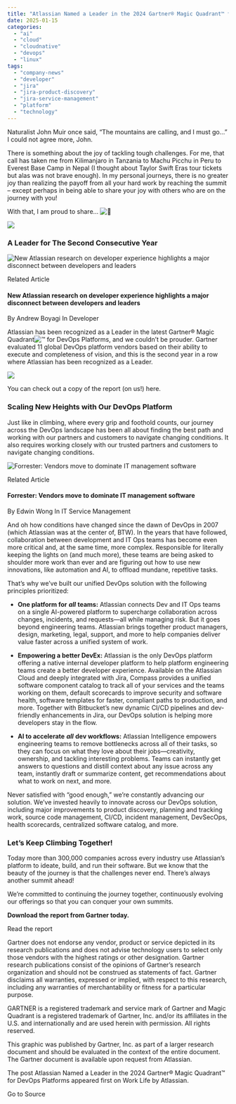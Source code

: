 ```yaml
---
title: "Atlassian Named a Leader in the 2024 Gartner® Magic Quadrant™ for DevOps Platforms"
date: 2025-01-15
categories: 
  - "ai"
  - "cloud"
  - "cloudnative"
  - "devops"
  - "linux"
tags: 
  - "company-news"
  - "developer"
  - "jira"
  - "jira-product-discovery"
  - "jira-service-management"
  - "platform"
  - "technology"
---
```


Naturalist John Muir once said, “The mountains are calling, and I must go…” I could not agree more, John.

There is something about the joy of tackling tough challenges. For me, that call has taken me from Kilimanjaro in Tanzania to Machu Picchu in Peru to Everest Base Camp in Nepal (I thought about Taylor Swift Eras tour tickets but alas was not brave enough). In my personal journeys, there is no greater joy than realizing the payoff from all your hard work by reaching the summit – except perhaps in being able to share your joy with others who are on the journey with you!

With that, I am proud to share… ![:drum:](https://hello.atlassian.net/gateway/api/emoji/a436116f-02ce-4520-8fbb-7301462a1674/1f941/path)

![](https://atlassianblog.wpengine.com/wp-content/uploads/2024/08/from-the-mountaintops-min.png)

### A Leader for The Second Consecutive Year

![New Atlassian research on developer experience highlights a major disconnect between developers and leaders](https://atlassianblog.wpengine.com/wp-content/uploads/2024/07/1120x545-2x-blog-header@2x-600x480.png)

Related Article

#### New Atlassian research on developer experience highlights a major disconnect between developers and leaders

By Andrew Boyagi In Developer

Atlassian has been recognized as a Leader in the latest Gartner® Magic Quadrant![™](https://s.w.org/images/core/emoji/15.0.3/72x72/2122.png) for DevOps Platforms, and we couldn’t be prouder. Gartner evaluated 11 global DevOps platform vendors based on their ability to execute and completeness of vision, and this is the second year in a row where Atlassian has been recognized as a Leader.

![](https://atlassianblog.wpengine.com/wp-content/uploads/2024/09/figure1-1-1852x2048-1.png)

You can check out a copy of the report (on us!) here.

### Scaling New Heights with Our DevOps Platform

Just like in climbing, where every grip and foothold counts, our journey across the DevOps landscape has been all about finding the best path and working with our partners and customers to navigate changing conditions. It also requires working closely with our trusted partners and customers to navigate changing conditions.

![Forrester: Vendors move to dominate IT management software](https://atlassianblog.wpengine.com/wp-content/uploads/2024/08/bsmheader-600x480.png)

Related Article

#### Forrester: Vendors move to dominate IT management software

By Edwin Wong In IT Service Management

And oh how conditions have changed since the dawn of DevOps in 2007 (which Atlassian was at the center of, BTW). In the years that have followed, collaboration between development and IT Ops teams has become even more critical and, at the same time, more complex. Responsible for literally keeping the lights on (and much more), these teams are being asked to shoulder more work than ever and are figuring out how to use new innovations, like automation and AI, to offload mundane, repetitive tasks.

That’s why we’ve built our unified DevOps solution with the following principles prioritized:

- **One platform for** _**all**_ **teams:** Atlassian connects Dev and IT Ops teams on a single AI-powered platform to supercharge collaboration across changes, incidents, and requests—all while managing risk. But it goes beyond engineering teams. Atlassian brings together product managers, design, marketing, legal, support, and more to help companies deliver value faster across a unified system of work.

- **Empowering a better DevEx:** Atlassian is the only DevOps platform offering a native internal developer platform to help platform engineering teams create a better developer experience. Available on the Atlassian Cloud and deeply integrated with Jira, Compass provides a unified software component catalog to track all of your services and the teams working on them, default scorecards to improve security and software health, software templates for faster, compliant paths to production, and more. Together with Bitbucket’s new dynamic CI/CD pipelines and dev-friendly enhancements in Jira, our DevOps solution is helping more developers stay in the flow.

- **AI to accelerate** _**all**_ **dev workflows:** Atlassian Intelligence empowers engineering teams to remove bottlenecks across all of their tasks, so they can focus on what they love about their jobs—creativity, ownership, and tackling interesting problems. Teams can instantly get answers to questions and distill context about any issue across any team, instantly draft or summarize content, get recommendations about what to work on next, and more.

Never satisfied with “good enough,” we’re constantly advancing our solution. We’ve invested heavily to innovate across our DevOps solution, including major improvements to product discovery, planning and tracking work, source code management, CI/CD, incident management, DevSecOps, health scorecards, centralized software catalog, and more.

### Let’s Keep Climbing Together!

Today more than 300,000 companies across every industry use Atlassian’s platform to ideate, build, and run their software. But we know that the beauty of the journey is that the challenges never end. There’s always another summit ahead!

We’re committed to continuing the journey together, continuously evolving our offerings so that you can conquer your own summits.

**Download the report from Gartner today.**

Read the report

Gartner does not endorse any vendor, product or service depicted in its research publications and does not advise technology users to select only those vendors with the highest ratings or other designation. Gartner research publications consist of the opinions of Gartner’s research organization and should not be construed as statements of fact. Gartner disclaims all warranties, expressed or implied, with respect to this research, including any warranties of merchantability or fitness for a particular purpose.

GARTNER is a registered trademark and service mark of Gartner and Magic Quadrant is a registered trademark of Gartner, Inc. and/or its affiliates in the U.S. and internationally and are used herein with permission. All rights reserved.

This graphic was published by Gartner, Inc. as part of a larger research document and should be evaluated in the context of the entire document. The Gartner document is available upon request from Atlassian.

The post Atlassian Named a Leader in the 2024 Gartner® Magic Quadrant™ for DevOps Platforms appeared first on Work Life by Atlassian.

Go to Source
